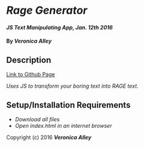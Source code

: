 # _Rage Generator_

#### _JS Text Manipulating App, Jan. 12th 2016_

#### By _**Veronica Alley**_

## Description

[Link to Github Page](http://veronica-aubry.github.io/rage)

_Uses JS to transform your boring text into RAGE text._

## Setup/Installation Requirements

* _Download all files_
* _Open index.html in an internet browser_

Copyright (c) 2016 **_Veronica Alley_**
